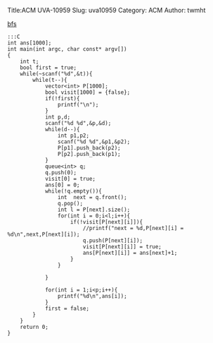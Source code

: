 Title:ACM UVA-10959
Slug: uva10959
Category: ACM
Author: twmht

[bfs](http://luckycat.kshs.kh.edu.tw/homework/q10959.htm)

    :::C
    int ans[1000];
    int main(int argc, char const* argv[])
    {
        int t;
        bool first = true;
        while(~scanf("%d",&t)){
            while(t--){
                vector<int> P[1000];
                bool visit[1000] = {false};
                if(!first){
                    printf("\n");
                }
                int p,d;
                scanf("%d %d",&p,&d);
                while(d--){
                    int p1,p2;
                    scanf("%d %d",&p1,&p2);
                    P[p1].push_back(p2);
                    P[p2].push_back(p1);
                }
                queue<int> q;
                q.push(0);
                visit[0] = true;
                ans[0] = 0;
                while(!q.empty()){
                    int  next = q.front();
                    q.pop();
                    int l = P[next].size();
                    for(int i = 0;i<l;i++){
                        if(!visit[P[next][i]]){
                            //printf("next = %d,P[next][i] = %d\n",next,P[next][i]);
                            q.push(P[next][i]);
                            visit[P[next][i]] = true;
                            ans[P[next][i]] = ans[next]+1;
                        }
                    }

                }

                for(int i = 1;i<p;i++){
                    printf("%d\n",ans[i]);
                }
                first = false;
            }
        }
        return 0;
    }
